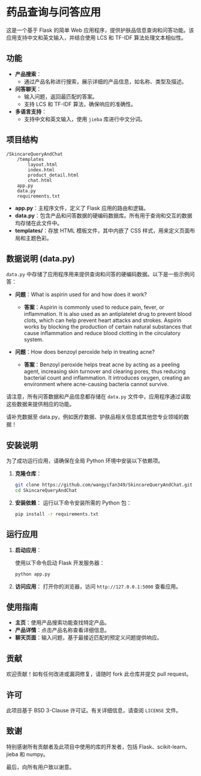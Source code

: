 # 药品查询与问答应用

这是一个基于 Flask 的简单 Web 应用程序，提供护肤品信息查询和问答功能。该应用支持中文和英文输入，并结合使用 LCS 和 TF-IDF 算法处理文本相似性。

## 功能

- **产品搜索**：
  - 通过产品名称进行搜索，展示详细的产品信息，如名称、类型及描述。
- **问答聊天**：
  - 输入问题，返回最匹配的答案。
  - 支持 LCS 和 TF-IDF 算法，确保响应的准确性。
- **多语言支持**：
  - 支持中文和英文输入，使用 `jieba` 库进行中文分词。

## 项目结构

```
/SkincareQueryAndChat
    /templates
        layout.html
        index.html
        product_detail.html
        chat.html
    app.py
    data.py
    requirements.txt
```

- **app.py**：主程序文件，定义了 Flask 应用的路由和逻辑。
- **data.py**：包含产品和问答数据的硬编码数据库。所有用于查询和交互的数据均存储在此文件中。
- **templates/**：存放 HTML 模板文件，其中内嵌了 CSS 样式，用来定义页面布局和主题色彩。

## 数据说明 (data.py)

`data.py` 中存储了应用程序用来提供查询和问答的硬编码数据。以下是一些示例问答：

- **问题**：What is aspirin used for and how does it work?
  - **答案**：Aspirin is commonly used to reduce pain, fever, or inflammation. It is also used as an antiplatelet drug to prevent blood clots, which can help prevent heart attacks and strokes. Aspirin works by blocking the production of certain natural substances that cause inflammation and reduce blood clotting in the circulatory system.
  
- **问题**：How does benzoyl peroxide help in treating acne?
  - **答案**：Benzoyl peroxide helps treat acne by acting as a peeling agent, increasing skin turnover and clearing pores, thus reducing bacterial count and inflammation. It introduces oxygen, creating an environment where acne-causing bacteria cannot survive.

请注意，所有问答数据和产品信息都存储在 `data.py` 文件中，应用程序通过读取这些数据来提供相应的功能。

请补充数据至 data.py，例如医疗数据、护肤品相关信息或其他您专业领域的数据！

## 安装说明

为了成功运行应用，请确保在全局 Python 环境中安装以下依赖项。

1. **克隆仓库**：

   ```bash
   git clone https://github.com/wangyifan349/SkincareQueryAndChat.git
   cd SkincareQueryAndChat
   ```
2. **安装依赖**：
   运行以下命令安装所需的 Python 包：
   ```bash
   pip install -r requirements.txt
   ```
## 运行应用

1. **启动应用**：

   使用以下命令启动 Flask 开发服务器：
   ```bash
   python app.py
   ```
2. **访问应用**：
   打开你的浏览器，访问 `http://127.0.0.1:5000` 查看应用。
## 使用指南

- **主页**：使用产品搜索功能查找特定产品。
- **产品详情**：点击产品名称查看详细信息。
- **聊天页面**：输入问题，基于最接近匹配的预定义问题提供响应。

## 贡献

欢迎贡献！如有任何改进或漏洞修复，请随时 fork 此仓库并提交 pull request。

## 许可

此项目基于 BSD 3-Clause 许可证。有关详细信息，请查阅 `LICENSE` 文件。

## 致谢

特别感谢所有贡献者及此项目中使用的库的开发者，包括 Flask、scikit-learn、jieba 和 numpy。

最后，向所有用户致以谢意。
